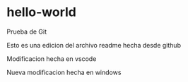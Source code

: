 # hello-world
Prueba de Git

Esto es una edicion del archivo readme hecha desde github

Modificacion hecha en vscode

Nueva modificacion hecha en windows
